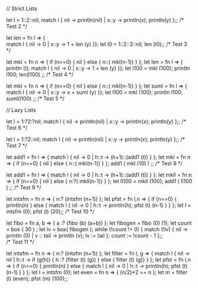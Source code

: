 // Strict Lists

let l = 1::2::nil;
match l {
    nil -> println(nil)
|   x::y -> println(x); println(y)
};;
/* Test 2 */

let len = fn l =>
    {   
        match l {
        nil -> 0
      | x::y -> 1 + len (y)
    }};
let l0 = 1::2::3::nil;
len (l0);;
/* Test 3 */

let mkl = fn n =>
{
    if (n==0) {
        nil
    } else {
        n::( mkl(n-1))
    }
};
let len = fn l =>
    {   println (l);
        match l {
        nil -> 0
      | x::y -> 1 + len (y)
    }};
let l100 = mkl (100);
println l100;
len(l100)
;;
/* Test 4 */

let mkl = fn n =>
{
    if (n==0) {
        nil
    } else {
        n::( mkl(n-1))
    }
};
let suml = fn l =>
    {   
        match l {
        nil -> 0
      | x::y -> x + suml (y)
    }};
let l100 = mkl (100);
println l100;
suml(l100)
;;
/* Test 5 */

// Lazy Lists

let l = 1:?2:?nil;
match l {
    nil -> println(nil)
|   x::y -> println(x); println(y)
};;
/* Test 6 */

let l = 1:?2::nil;
match l {
    nil -> println(nil)
|   x::y -> println(x); println(y)
};;
/* Test 7 */

let add1 = fn l => {
    match l {
        nil -> 0
        |
        h::t -> (h+1)::(add1 (t))
    }
};
let mkl = fn n =>
{
    if (n==0) {
        nil
    } else {
        n::( mkl(n-1))
    }
};
add1 ( mkl (10) ) ;;
/* Test 8 */

let add1 = fn l => {
    match l {
        nil -> 0
        |
        h::t -> (h+1)::(add1 (t))
    }
};
let mkll = fn n =>
{
    if (n==0) {
        nil
    } else {
        n:?( mkll(n-1))
    }
};
let ll100 = mkll (100);
add1 ( ll100 ) ;;
/* Test 9 */

let intsfm = fn n => {
    n:? (intsfm (n+1))
};
let pfst = fn l,n => {
    if (n==0) {
        println(n)
    } else {
        match l {
            nil -> 0
            |
            h::t -> println(h); pfst (t) (n-1)
        }
    }
};
let l = intsfm (0);
pfst (l) (20);;
/* Test 10 */

let fibo = fn a, b => { a :? (fibo (b) (a+b)) };
let fibogen = fibo (0) (1);
let count = box ( 30 ) ;
let lv = box( fibogen );
while (!count != 0) {
     match (!lv) {
        nil -> println (0)
      | v :: tail -> println (v); lv := tail
     };
     count := !count - 1
};;         
/* Test 11 */

let intsfm = fn n => {
    n:? (intsfm (n+1))
};
let filter = fn l, g => {
    match l {
        nil -> nil
    |
        h::t -> if (g(h)) {
            h :? (filter (t) (g))
        } else { filter (t) (g)}
    }
};
let pfst = fn l,n => {
    if (n==0) {
        println(n)
    } else {
        match l {
            nil -> 0
            |
            h::t -> println(h); pfst (t) (n-1)
        }
    }
};
let l = intsfm (0);
let even = fn n => { (n/2)*2 == n };
let m = filter (l) (even);
pfst (m) (100);;
